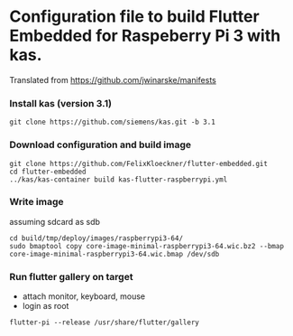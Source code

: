 # Configuration file to build Flutter Embedded for Raspeberry Pi 3 with kas.

Translated from https://github.com/jwinarske/manifests

### Install kas (version 3.1)
```
git clone https://github.com/siemens/kas.git -b 3.1
```

### Download configuration and build image
```
git clone https://github.com/FelixKloeckner/flutter-embedded.git
cd flutter-embedded
../kas/kas-container build kas-flutter-raspberrypi.yml
```

### Write image
assuming sdcard as sdb
```
cd build/tmp/deploy/images/raspberrypi3-64/
sudo bmaptool copy core-image-minimal-raspberrypi3-64.wic.bz2 --bmap core-image-minimal-raspberrypi3-64.wic.bmap /dev/sdb

```

### Run flutter gallery on target
- attach monitor, keyboard, mouse
- login as root
```
flutter-pi --release /usr/share/flutter/gallery
```
